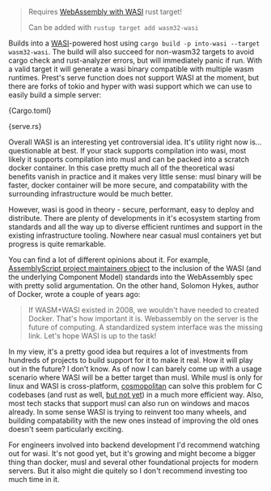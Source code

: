 > Requires [WebAssembly with WASI](https://webassembly.org/) rust target!
>
> Can be added with `rustup target add wasm32-wasi`

Builds into a [WASI](https://github.com/bytecodealliance/wasmtime/blob/main/docs/WASI-intro.md)-powered host using `cargo build -p into-wasi --target wasm32-wasi`. The build will also succeed for non-wasm32 targets to avoid cargo check and rust-analyzer errors, but will immediately panic if run. With a valid target it will generate a wasi binary compatible with multiple wasm runtimes. Prest's serve function does not support WASI at the moment, but there are forks of tokio and hyper with wasi support which we can use to easily build a simple server:

{Cargo.toml}

{serve.rs}

Overall WASI is an interesting yet controversial idea. It's utility right now is... questionable at best. If your stack supports compilation into wasi, most likely it supports compilation into musl and can be packed into a scratch docker container. In this case pretty much all of the theoretical wasi benefits vanish in practice and it makes very little sense: musl binary will be faster, docker container will be more secure, and compatability with the surrounding infrastructure would be much better.

However, wasi is good in theory - secure, performant, easy to deploy and distribute. There are plenty of developments in it's ecosystem starting from standards and all the way up to diverse efficient runtimes and support in the existing infrastructure tooling. Nowhere near casual musl containers yet but progress is quite remarkable.

You can find a lot of different opinions about it. For example, [AssemblyScript project maintainers object](https://www.assemblyscript.org/standards-objections.html) to the inclusion of the WASI (and the underlying Component Model) standards into the WebAssembly spec with pretty solid argumentation. On the other hand, Solomon Hykes, author of Docker, wrote a couple of years ago: 

> If WASM+WASI existed in 2008, we wouldn't have needed to created Docker. That's how important it is. Webassembly on the server is the future of computing. A standardized system interface was the missing link. Let's hope WASI is up to the task!

In my view, it's a pretty good idea but requires a lot of investments from hundreds of projects to build support for it to make it real. How it will play out in the future? I don't know. As of now I can barely come up with a usage scenario where WASI will be a better target than musl. While musl is only for linux and WASI is cross-platform, [cosmopolitan](https://github.com/jart/cosmopolitan) can solve this problem for C codebases (and rust as well, [but not yet](https://twitter.com/JustineTunney/status/1719991825711120803?t=pUn2m7srGPzrj4NTW6J-0w&s=19)) in a much more efficient way. Also, most tech stacks that support musl can also run on windows and macos already. In some sense WASI is trying to reinvent too many wheels, and building compatability with the new ones instead of improving the old ones doesn't seem particularly exciting.

For engineers involved into backend development I'd recommend watching out for wasi. It's not good yet, but it's growing and might become a bigger thing than docker, musl and several other foundational projects for modern servers. But it also might die quitely so I don't recommend investing too much time in it.
